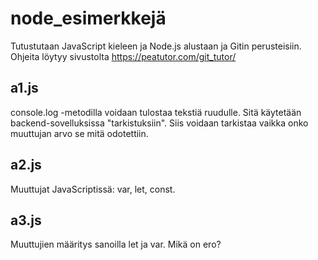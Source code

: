 # node_esimerkkejä

Tutustutaan JavaScript kieleen ja Node.js alustaan ja Gitin perusteisiin. Ohjeita löytyy sivustolta https://peatutor.com/git_tutor/

## a1.js

console.log -metodilla voidaan tulostaa tekstiä ruudulle. Sitä käytetään backend-sovelluksissa "tarkistuksiin". Siis voidaan tarkistaa vaikka onko muuttujan arvo se mitä odotettiin.

## a2.js

Muuttujat JavaScriptissä: var, let, const.

## a3.js

Muuttujien määritys sanoilla let ja var. Mikä on ero?